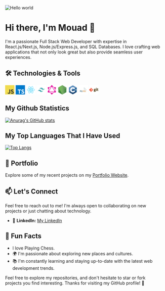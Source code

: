 <!-- Header -->
<img src="https://raw.githubusercontent.com/sagar-viradiya/sagar-viradiya/master/resources/banner.png" alt="Hello world">

# Hi there, I'm Mouad 👋

I'm a passionate Full Stack Web Developer with expertise in React.js/Next.js, Node.js/Express.js, and SQL Databases. I love crafting web applications that not only look great but also provide seamless user experiences. 

<!-- Technologies -->
## 🛠️ Technologies & Tools
<code><img height="30" src="https://raw.githubusercontent.com/github/explore/80688e429a7d4ef2fca1e82350fe8e3517d3494d/topics/javascript/javascript.png"></code>
<code><img height="30" src="https://raw.githubusercontent.com/github/explore/80688e429a7d4ef2fca1e82350fe8e3517d3494d/topics/typescript/typescript.png"></code>
<code><img height="30" src="https://raw.githubusercontent.com/github/explore/80688e429a7d4ef2fca1e82350fe8e3517d3494d/topics/react/react.png"></code>
<code><img height="30" src="https://raw.githubusercontent.com/github/explore/80688e429a7d4ef2fca1e82350fe8e3517d3494d/topics/tailwind/tailwind.png"></code>
<code><img height="30" src="https://raw.githubusercontent.com/github/explore/5c058a388828bb5fde0bcafd4bc867b5bb3f26f3/topics/graphql/graphql.png"></code>
<code><img height="30" src="https://raw.githubusercontent.com/github/explore/80688e429a7d4ef2fca1e82350fe8e3517d3494d/topics/nodejs/nodejs.png"></code>
<code><img height="30" src="https://raw.githubusercontent.com/github/explore/80688e429a7d4ef2fca1e82350fe8e3517d3494d/topics/cpp/cpp.png"></code>
<code><img height="30" src="https://raw.githubusercontent.com/github/explore/80688e429a7d4ef2fca1e82350fe8e3517d3494d/topics/mysql/mysql.png"></code>
<code><img height="30" src="https://raw.githubusercontent.com/github/explore/80688e429a7d4ef2fca1e82350fe8e3517d3494d/topics/git/git.png"></code>

## My Github Statistics
[![Anurag's GitHub stats](https://github-readme-stats.vercel.app/api?username=mmounib&count_private=true&show_icons=true&theme=radical)](https://github.com/anuraghazra/github-readme-stats)

## My Top Languages That I Have Used
[![Top Langs](https://github-readme-stats.vercel.app/api/top-langs/?username=mmounib&layout=compact&theme=radical)](https://github.com/mmounib)

<!-- Portfolio -->
## 🚀 Portfolio
Explore some of my recent projects on my [Portfolio Website](https://mouadmounib.me).

<!-- Let's Connect -->
## 📫 Let's Connect
Feel free to reach out to me! I'm always open to collaborating on new projects or just chatting about technology.

- 💼 **LinkedIn:** [My LinkedIn](https://www.linkedin.com/in/mouad-mounib-954418193/)

<!-- Fun Facts -->
## 🚀 Fun Facts
- I love Playing Chess.
- 🌍 I'm passionate about exploring new places and cultures.
- 📚 I'm constantly learning and staying up-to-date with the latest web development trends.

Feel free to explore my repositories, and don't hesitate to star or fork projects you find interesting. Thanks for visiting my GitHub profile! 🚀
